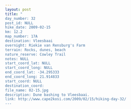 ```yaml
---
layout: post
title: "
day_number: 32
post_id: NULL
hike_date: 2009-02-15
km: 12.2
map_number: 17A
destination: Vleesbaai
overnight: Riekie van Rensburg's Farm
terrain: Rocks, dunes, beach
nature_reserve: Cowley Trail
notes: NULL
start_coord_lat: NULL
start_coord_long: NULL
end_coord_lat: -34.295333
end_coord_long: 21.914833
start_coord: NULL
destination_coord: 
file_name: 02-15.jpg
description: Dune bashing to Vleesbaai.
link: http://www.cape2kosi.com/2009/02/15/hiking-day-32/
---
```

